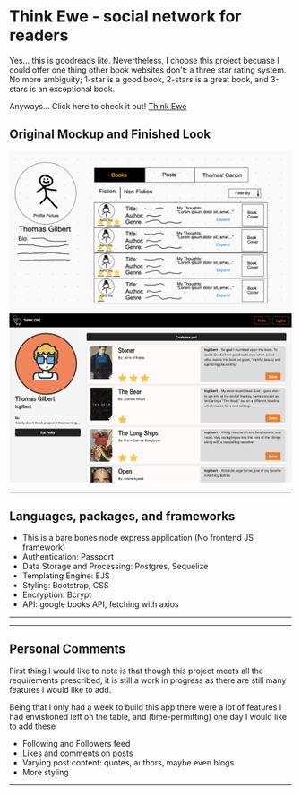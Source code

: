 # Think Ewe - social network for readers

Yes... this is goodreads lite. Nevertheless, I choose this project becuase I could offer one thing other book websites don't: a three star rating system. No more ambiguity; 1-star is a good book, 2-stars is a great book, and 3-stars is an exceptional book.  


Anyways... Click here to check it out! <a href="https://think-ewe.herokuapp.com/">Think Ewe</a>



## Original Mockup and Finished Look
![mockup](public/img/mockup2.png)
![profilepage](public/img/profile-page.png)




--------------------------------------------------------
## Languages, packages, and frameworks
- This is a bare bones node express application (No frontend JS framework)
- Authentication: Passport
- Data Storage and Processing: Postgres, Sequelize
- Templating Engine: EJS
- Styling: Bootstrap, CSS
- Encryption: Bcrypt
- API: google books API, fetching with axios

--------------------------------------------------------


--------------------------------------------------------
## Personal Comments

First thing I would like to note is that though this project meets all the requirements prescribed, it is still a work in progress as there are still many features I would like to add. 

Being that I only had a week to build this app there were a lot of features I had envistioned left on the table, and (time-permitting) one day I would like to add these
- Following and Followers feed
- Likes and comments on posts
- Varying post content: quotes, authors, maybe even blogs
- More styling

---------------------------------------------------------





